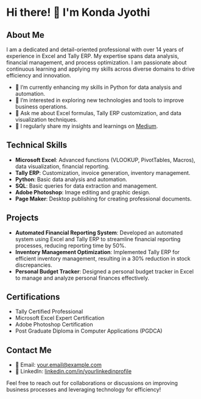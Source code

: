 # Hi there! 👋 I'm Konda Jyothi

## About Me
I am a dedicated and detail-oriented professional with over 14 years of experience in Excel and Tally ERP. My expertise spans data analysis, financial management, and process optimization. I am passionate about continuous learning and applying my skills across diverse domains to drive efficiency and innovation.

- 🔭 I’m currently enhancing my skills in Python for data analysis and automation.
- 🌱 I’m interested in exploring new technologies and tools to improve business operations.
- 💬 Ask me about Excel formulas, Tally ERP customization, and data visualization techniques.
- 📝 I regularly share my insights and learnings on [Medium](https://medium.com/@kondajyothi07).

## Technical Skills
- **Microsoft Excel**: Advanced functions (VLOOKUP, PivotTables, Macros), data visualization, financial reporting.
- **Tally ERP**: Customization, invoice generation, inventory management.
- **Python**: Basic data analysis and automation.
- **SQL**: Basic queries for data extraction and management.
- **Adobe Photoshop**: Image editing and graphic design.
- **Page Maker**: Desktop publishing for creating professional documents.

## Projects
- **Automated Financial Reporting System**: Developed an automated system using Excel and Tally ERP to streamline financial reporting processes, reducing reporting time by 50%.
- **Inventory Management Optimization**: Implemented Tally ERP for efficient inventory management, resulting in a 30% reduction in stock discrepancies.
- **Personal Budget Tracker**: Designed a personal budget tracker in Excel to manage and analyze personal finances effectively.

## Certifications
- Tally Certified Professional
- Microsoft Excel Expert Certification
- Adobe Photoshop Certification
- Post Graduate Diploma in Computer Applications (PGDCA)

## Contact Me
- 📧 Email: your.email@example.com
- 🔗 LinkedIn: [linkedin.com/in/yourlinkedinprofile](https://linkedin.com/in/yourlinkedinprofile)

Feel free to reach out for collaborations or discussions on improving business processes and leveraging technology for efficiency!
